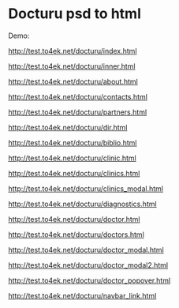 Docturu  psd to html
=======
Demo:

http://test.to4ek.net/docturu/index.html

http://test.to4ek.net/docturu/inner.html

http://test.to4ek.net/docturu/about.html

http://test.to4ek.net/docturu/contacts.html

http://test.to4ek.net/docturu/partners.html

http://test.to4ek.net/docturu/dir.html

http://test.to4ek.net/docturu/biblio.html

http://test.to4ek.net/docturu/clinic.html

http://test.to4ek.net/docturu/clinics.html

http://test.to4ek.net/docturu/clinics_modal.html

http://test.to4ek.net/docturu/diagnostics.html

http://test.to4ek.net/docturu/doctor.html

http://test.to4ek.net/docturu/doctors.html

http://test.to4ek.net/docturu/doctor_modal.html

http://test.to4ek.net/docturu/doctor_modal2.html

http://test.to4ek.net/docturu/doctor_popover.html

http://test.to4ek.net/docturu/navbar_link.html